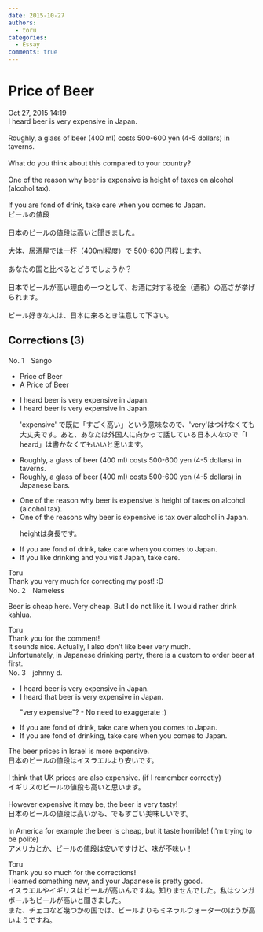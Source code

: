 ```yaml
---
date: 2015-10-27
authors:
  - toru
categories:
  - Essay
comments: true
---
```


# Price of Beer
<div class="date">Oct 27, 2015 14:19</div>
<div id="post"><div id="body_show_ori">
I heard beer is very expensive in Japan.<br/><br/>Roughly, a glass of beer (400 ml) costs 500-600 yen (4-5 dollars) in taverns.<br/><br/>What do you think about this compared to your country?<br/><br/>One of the reason why beer is expensive is height of taxes on alcohol (alcohol tax).<br/><br/>If you are fond of drink, take care when you comes to Japan.
</div></div>

<!-- more -->

<div id="post_ja"><div id="body_show_mo">
ビールの値段<br/><br/>日本のビールの値段は高いと聞きました。<br/><br/>大体、居酒屋では一杯（400ml程度）で 500-600 円程します。<br/><br/>あなたの国と比べるとどうでしょうか？<br/><br/>日本でビールが高い理由の一つとして、お酒に対する税金（酒税）の高さが挙げられます。<br/><br/>ビール好きな人は、日本に来るとき注意して下さい。
</div></div>

## Corrections (3)
<div id="block"><div class="first_name"> No. 1　<span class="just_name">Sango</span></div><div id="block2">
<ul class="correction_field">
<li class="incorrect">Price of Beer</li>
<li class="corrected correct">
A Price of Beer
</li>
</ul>
<ul class="correction_field">
<li class="incorrect">I heard beer is very expensive in Japan.</li>
<li class="corrected correct">
<span class="sline">I heard</span> beer is<span class="sline"> very</span> expensive in Japan.
<p class="correction_comment">'expensive' で既に「すごく高い」という意味なので、'very'はつけなくても大丈夫です。あと、あなたは外国人に向かって話している日本人なので「I heard」は書かなくてもいいと思います。</p>
</li>
</ul>
<ul class="correction_field">
<li class="incorrect">Roughly, a glass of beer (400 ml) costs 500-600 yen (4-5 dollars) in taverns.</li>
<li class="corrected correct">
Roughly, a glass of beer (400 ml) costs 500-600 yen (4-5 dollars) in Japanese bars.
</li>
</ul>
<ul class="correction_field">
<li class="incorrect">One of the reason why beer is expensive is height of taxes on alcohol (alcohol tax).</li>
<li class="corrected correct">
One of the reason<span class="f_red">s</span> why beer is expensive is tax over alcohol in Japan.
<p class="correction_comment">heightは身長です。</p>
</li>
</ul>
<ul class="correction_field">
<li class="incorrect">If you are fond of drink, take care when you comes to Japan.</li>
<li class="corrected correct">
If you like drinking and you visit Japan, take care.
</li>
</ul>
</div><div class="name"><span class="just_name">Toru</span><br>
Thank you very much for correcting my post! :D
</div>
</div>
<div id="block"><div class="first_name"> No. 2　<span class="just_name">Nameless</span></div><div id="block2">
<p class="comment_small">
 Beer is cheap here. Very cheap. But I do not like it. I would rather drink kahlua.
</p>

</div><div class="name"><span class="just_name">Toru</span><br>
Thank you for the comment!<br/>It sounds nice. Actually, I also don't like beer very much.<br/>Unfortunately, in Japanese drinking party, there is a custom to order beer at first.
</div>
</div>
<div id="block"><div class="first_name"> No. 3　<span class="just_name">johnny d.</span></div><div id="block2">
<ul class="correction_field">
<li class="incorrect">I heard beer is very expensive in Japan.</li>
<li class="corrected correct">
I heard <span class="f_blue">that</span> beer is <span class="sline">very</span> expensive in Japan.
<p class="correction_comment">"very expensive"? - No need to exaggerate :)</p>
</li>
</ul>
<ul class="correction_field">
<li class="incorrect">If you are fond of drink, take care when you comes to Japan.</li>
<li class="corrected correct">
If you are fond of drink<span class="f_blue">ing</span>, take care when you comes to Japan.
</li>
</ul>
<p class="comment_small">
 The beer prices in Israel is more expensive.
 <br/>
 日本のビールの値段はイスラエルより安いです。
 <br/>
 <br/>
 I think that UK prices are also expensive. (if I remember correctly)
 <br/>
 イギリスのビールの値段も高いと思います。
 <br/>
 <br/>
 However expensive it may be, the beer is very tasty!
 <br/>
 日本のビールの値段は高いかも、でもすごい美味しいです。
 <br/>
 <br/>
 In America for example the beer is cheap, but it taste horrible! (I'm trying to be polite)
 <br/>
 アメリカとか、ビールの値段は安いですけど、味が不味い！
</p>

</div><div class="name"><span class="just_name">Toru</span><br>
Thank you so much for the corrections!<br/>I learned something new, and your Japanese is pretty good.<br/>イスラエルやイギリスはビールが高いんですね。知りませんでした。私はシンガポールもビールが高いと聞きました。<br/>また、チェコなど幾つかの国では、ビールよりもミネラルウォーターのほうが高いようですね。
</div>
</div>
